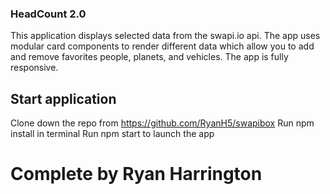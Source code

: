 ### HeadCount 2.0
This application displays selected data from the swapi.io api. The app uses modular card components to render different data which allow you to add and remove favorites people, planets, and vehicles. The app is fully responsive.

## Start application
Clone down the repo from https://github.com/RyanH5/swapibox
Run npm install in terminal
Run npm start to launch the app
# Complete by Ryan Harrington

